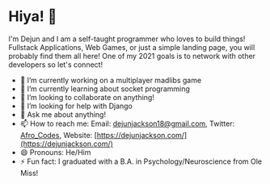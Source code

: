 # Hiya! 👋

I'm Dejun and I am a self-taught programmer who loves to build things! Fullstack Applications, Web Games, or just a simple landing page, you will probably find them all here! One of my 2021 goals is to network with other developers so let's connect!

- 🔭 I’m currently working on a multiplayer madlibs game
- 🌱 I’m currently learning about socket programming
- 👯 I’m looking to collaborate on anything!
- 🤔 I’m looking for help with Django
- 💬 Ask me about anything!
- 📫 How to reach me: Email: dejunjackson18@gmail.com, Twitter: [Afro_Codes](https://twitter.com/Afro_codes), Website: [https://dejunjackson.com/](https://dejunjackson.com/)
- 😄 Pronouns: He/Him
- ⚡ Fun fact: I graduated with a B.A. in Psychology/Neuroscience from Ole Miss!

